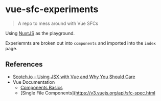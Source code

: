 # vue-sfc-experiments

> A repo to mess around with Vue SFCs

Using [NuxtJS](https://nuxtjs.org) as the playground.

Experiemnts are broken out into `components` and imported into the `index` page.

## References

* [Scotch.io - Using JSX with Vue and Why You Should Care](https://scotch.io/tutorials/using-jsx-with-vue-and-why-you-should-care)
* Vue Documentation
    * [Components Basics](https://v3.vuejs.org/guide/component-basics.html)
    * [Single File Components](https://v3.vuejs.org/api/sfc-spec.html
